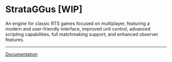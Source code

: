 
# StrataGGus [WIP]
An engine for classic RTS games focused on multiplayer, featuring a modern and user-friendly interface, improved unit control, advanced scripting capabilities, full matchmaking support, and enhanced observer features.

-----------
[Documentation](documentation/index.md)